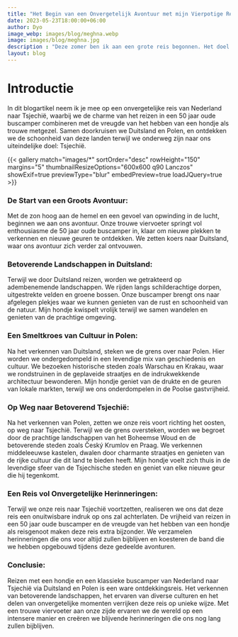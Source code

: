 ```yaml
---
title: "Het Begin van een Onvergetelijk Avontuur met mijn Vierpotige Reisgenoot"
date: 2023-05-23T18:00:00+06:00
author: Dyo
image_webp: images/blog/meghna.webp
image: images/blog/meghna.jpg
description : "Deze zomer ben ik aan een grote reis begonnen. Het doel: de Noordkaap."
layout: blog
---
```


# Introductie
In dit blogartikel neem ik je mee op een onvergetelijke reis van Nederland naar Tsjechië, waarbij we de charme van het reizen in een 50 jaar oude buscamper combineren met de vreugde van het hebben van een hondje als trouwe metgezel. Samen doorkruisen we Duitsland en Polen, en ontdekken we de schoonheid van deze landen terwijl we onderweg zijn naar ons uiteindelijke doel: Tsjechië.

{{< gallery match="images/*" sortOrder="desc" rowHeight="150" margins="5" thumbnailResizeOptions="600x600 q90 Lanczos" showExif=true previewType="blur" embedPreview=true loadJQuery=true >}}

### De Start van een Groots Avontuur:
Met de zon hoog aan de hemel en een gevoel van opwinding in de lucht, beginnen we aan ons avontuur. Onze trouwe viervoeter springt vol enthousiasme de 50 jaar oude buscamper in, klaar om nieuwe plekken te verkennen en nieuwe geuren te ontdekken. We zetten koers naar Duitsland, waar ons avontuur zich verder zal ontvouwen.

### Betoverende Landschappen in Duitsland:
Terwijl we door Duitsland reizen, worden we getrakteerd op adembenemende landschappen. We rijden langs schilderachtige dorpen, uitgestrekte velden en groene bossen. Onze buscamper brengt ons naar afgelegen plekjes waar we kunnen genieten van de rust en schoonheid van de natuur. Mijn hondje kwispelt vrolijk terwijl we samen wandelen en genieten van de prachtige omgeving.

### Een Smeltkroes van Cultuur in Polen:
Na het verkennen van Duitsland, steken we de grens over naar Polen. Hier worden we ondergedompeld in een levendige mix van geschiedenis en cultuur. We bezoeken historische steden zoals Warschau en Krakau, waar we rondstruinen in de geplaveide straatjes en de indrukwekkende architectuur bewonderen. Mijn hondje geniet van de drukte en de geuren van lokale markten, terwijl we ons onderdompelen in de Poolse gastvrijheid.

### Op Weg naar Betoverend Tsjechië:
Na het verkennen van Polen, zetten we onze reis voort richting het oosten, op weg naar Tsjechië. Terwijl we de grens oversteken, worden we begroet door de prachtige landschappen van het Boheemse Woud en de betoverende steden zoals Český Krumlov en Praag. We verkennen middeleeuwse kastelen, dwalen door charmante straatjes en genieten van de rijke cultuur die dit land te bieden heeft. Mijn hondje voelt zich thuis in de levendige sfeer van de Tsjechische steden en geniet van elke nieuwe geur die hij tegenkomt.

### Een Reis vol Onvergetelijke Herinneringen:
Terwijl we onze reis naar Tsjechië voortzetten, realiseren we ons dat deze reis een onuitwisbare indruk op ons zal achterlaten. De vrijheid van reizen in een 50 jaar oude buscamper en de vreugde van het hebben van een hondje als reisgenoot maken deze reis extra bijzonder. We verzamelen herinneringen die ons voor altijd zullen bijblijven en koesteren de band die we hebben opgebouwd tijdens deze gedeelde avonturen.

### Conclusie:
Reizen met een hondje en een klassieke buscamper van Nederland naar Tsjechië via Duitsland en Polen is een ware ontdekkingsreis. Het verkennen van betoverende landschappen, het ervaren van diverse culturen en het delen van onvergetelijke momenten verrijken deze reis op unieke wijze. Met een trouwe viervoeter aan onze zijde ervaren we de wereld op een intensere manier en creëren we blijvende herinneringen die ons nog lang zullen bijblijven.